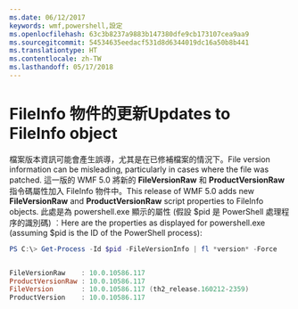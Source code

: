 ```yaml
---
ms.date: 06/12/2017
keywords: wmf,powershell,設定
ms.openlocfilehash: 63c3b8237a9883b147380dfe9cb173107cea9aa9
ms.sourcegitcommit: 54534635eedacf531d8d6344019dc16a50b8b441
ms.translationtype: HT
ms.contentlocale: zh-TW
ms.lasthandoff: 05/17/2018
---
```

# <a name="updates-to-fileinfo-object"></a><span data-ttu-id="e9a31-102">FileInfo 物件的更新</span><span class="sxs-lookup"><span data-stu-id="e9a31-102">Updates to FileInfo object</span></span>
<span data-ttu-id="e9a31-103">檔案版本資訊可能會產生誤導，尤其是在已修補檔案的情況下。</span><span class="sxs-lookup"><span data-stu-id="e9a31-103">File version information can be misleading, particularly in cases where the file was patched.</span></span> <span data-ttu-id="e9a31-104">這一版的 WMF 5.0 將新的 **FileVersionRaw** 和 **ProductVersionRaw** 指令碼屬性加入 FileInfo 物件中。</span><span class="sxs-lookup"><span data-stu-id="e9a31-104">This release of WMF 5.0 adds new **FileVersionRaw** and **ProductVersionRaw** script properties to FileInfo objects.</span></span> <span data-ttu-id="e9a31-105">此處是為 powershell.exe 顯示的屬性 (假設 $pid 是 PowerShell 處理程序的識別碼) ︰</span><span class="sxs-lookup"><span data-stu-id="e9a31-105">Here are the properties as displayed for powershell.exe (assuming $pid is the ID of the PowerShell process):</span></span>

```powershell
PS C:\> Get-Process -Id $pid -FileVersionInfo | fl *version* -Force


FileVersionRaw    : 10.0.10586.117
ProductVersionRaw : 10.0.10586.117
FileVersion       : 10.0.10586.117 (th2_release.160212-2359)
ProductVersion    : 10.0.10586.117
